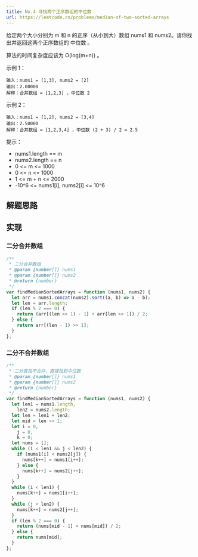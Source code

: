 ```yaml
---
title: No.4 寻找两个正序数组的中位数
url: https://leetcode.cn/problems/median-of-two-sorted-arrays
---
```


给定两个大小分别为 m 和 n 的正序（从小到大）数组 nums1 和 nums2。请你找出并返回这两个正序数组的 中位数 。

算法的时间复杂度应该为 O(log(m+n)) 。

示例 1：

```text
输入：nums1 = [1,3], nums2 = [2]
输出：2.00000
解释：合并数组 = [1,2,3] ，中位数 2
```

示例 2：

```text
输入：nums1 = [1,2], nums2 = [3,4]
输出：2.50000
解释：合并数组 = [1,2,3,4] ，中位数 (2 + 3) / 2 = 2.5
```

提示：

- nums1.length == m
- nums2.length == n
- 0 <= m <= 1000
- 0 <= n <= 1000
- 1 <= m + n <= 2000
- -10^6 <= nums1\[i\], nums2\[i\] <= 10^6

## 解题思路

## 实现

### 二分合并数组

```js
/**
 * 二分合并数组
 * @param {number[]} nums1
 * @param {number[]} nums2
 * @return {number}
 */
var findMedianSortedArrays = function (nums1, nums2) {
  let arr = nums1.concat(nums2).sort((a, b) => a - b);
  let len = arr.length;
  if (len % 2 === 0) {
    return (arr[(len >> 1) - 1] + arr[len >> 1]) / 2;
  } else {
    return arr[(len - 1) >> 1];
  }
};
```

### 二分不合并数组

```js
/**
 * 二分查找不合并，直接找到中位数
 * @param {number[]} nums1
 * @param {number[]} nums2
 * @return {number}
 */
var findMedianSortedArrays = function (nums1, nums2) {
  let len1 = nums1.length,
    len2 = nums2.length;
  let len = len1 + len2;
  let mid = len >> 1;
  let i = 0,
    j = 0,
    k = 0;
  let nums = [];
  while (i < len1 && j < len2) {
    if (nums1[i] < nums2[j]) {
      nums[k++] = nums1[i++];
    } else {
      nums[k++] = nums2[j++];
    }
  }
  while (i < len1) {
    nums[k++] = nums1[i++];
  }
  while (j < len2) {
    nums[k++] = nums2[j++];
  }
  if (len % 2 === 0) {
    return (nums[mid - 1] + nums[mid]) / 2;
  } else {
    return nums[mid];
  }
};
```
